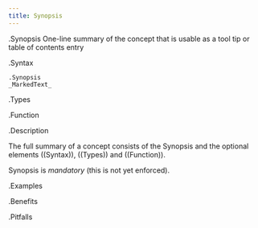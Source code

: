 ```yaml
---
title: Synopsis
---
```


.Synopsis
One-line summary of the concept that is usable as a tool tip or table of contents entry

.Syntax
```
.Synopsis
_MarkedText_
```

.Types

.Function

.Description

The full summary of a concept consists of the Synopsis and the optional elements
((Syntax)), ((Types)) and ((Function)).

Synopsis is *mandatory* (this is not yet enforced).

.Examples

.Benefits

.Pitfalls


